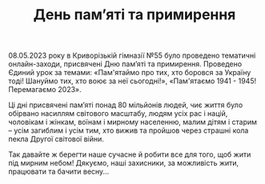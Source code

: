﻿---
title: День пам’яті та примирення
---

08.05.2023 року в Криворізькій гімназії №55 було проведено тематичні онлайн-заходи, присвячені Дню пам’яті та примирення. Проведено Єдиний урок за темами: «Пам'ятаймо про тих, хто боровся за Україну тоді! Шануймо тих, хто воює за неї сьогодні!», «Пам'ятаємо 1941 - 1945! Перемагаємо 2023».

Ці дні присвячені пам’яті понад 80 мільйонів людей, чиє життя було обірвано насиллям світового масштабу, людям усіх рас і націй, чоловікам і жінкам, воїнам і мирному населенню, малим дітям і старим – усім загиблим і усім тим, хто вижив та пройшов через страшні кола пекла Другої світової війни.

Так давайте ж берегти наше сучасне й робити все для того, щоб жити під мирним небом! Дякуємо, наші захисники, за можливість жити, працювати та бачити весну...

<slideshow />
